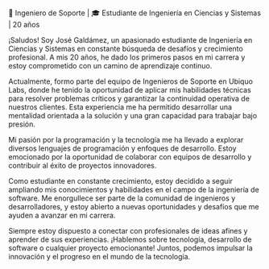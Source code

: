 🚀 Ingeniero de Soporte | 🎓 Estudiante de Ingeniería en Ciencias y Sistemas | 20 años

¡Saludos! Soy José Galdámez, un apasionado estudiante de Ingeniería en Ciencias y Sistemas en constante búsqueda de desafíos y crecimiento profesional. A mis 20 años, he dado los primeros pasos en mi carrera y estoy comprometido con un camino de aprendizaje continuo.

Actualmente, formo parte del equipo de Ingenieros de Soporte en Ubiquo Labs, donde he tenido la oportunidad de aplicar mis habilidades técnicas para resolver problemas críticos y garantizar la continuidad operativa de nuestros clientes. Esta experiencia me ha permitido desarrollar una mentalidad orientada a la solución y una gran capacidad para trabajar bajo presión.

Mi pasión por la programación y la tecnología me ha llevado a explorar diversos lenguajes de programación y enfoques de desarrollo. Estoy emocionado por la oportunidad de colaborar con equipos de desarrollo y contribuir al éxito de proyectos innovadores.

Como estudiante en constante crecimiento, estoy decidido a seguir ampliando mis conocimientos y habilidades en el campo de la ingeniería de software. Me enorgullece ser parte de la comunidad de ingenieros y desarrolladores, y estoy abierto a nuevas oportunidades y desafíos que me ayuden a avanzar en mi carrera.

Siempre estoy dispuesto a conectar con profesionales de ideas afines y aprender de sus experiencias. ¡Hablemos sobre tecnología, desarrollo de software o cualquier proyecto emocionante! Juntos, podemos impulsar la innovación y el progreso en el mundo de la tecnología.
